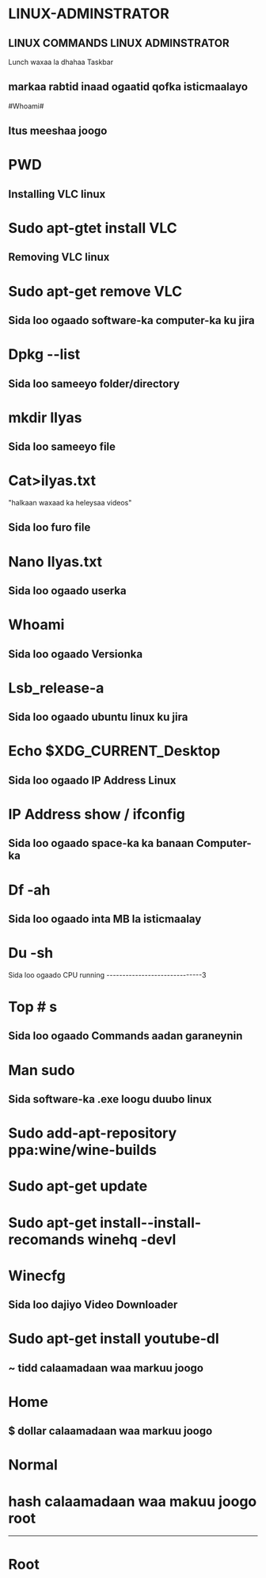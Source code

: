 # LINUX-ADMINSTRATOR
LINUX COMMANDS 
LINUX ADMINSTRATOR
--------------------

Lunch waxaa la dhahaa Taskbar 

markaa rabtid inaad ogaatid qofka isticmaalayo
------------------------------------------------
#Whoami#

Itus meeshaa joogo
--------------------
# PWD #

Installing VLC linux 
---------------------
# Sudo apt-gtet install VLC 

Removing VLC linux
------------------
# Sudo apt-get remove VLC 

Sida loo ogaado software-ka computer-ka ku jira 
------------------------------------------------
# Dpkg --list 

Sida loo sameeyo folder/directory
----------------------------------
# mkdir Ilyas #

Sida loo sameeyo file
-----------------------
# Cat>ilyas.txt
"halkaan waxaad ka heleysaa videos"

Sida loo furo file
--------------------
# Nano Ilyas.txt

Sida loo ogaado userka
-----------------------
# Whoami #

Sida loo ogaado Versionka
---------------------------
# Lsb_release-a

Sida loo ogaado ubuntu linux ku jira
--------------------------------------
# Echo $XDG_CURRENT_Desktop

Sida loo ogaado IP Address Linux
---------------------------------
# IP Address show / ifconfig #

Sida loo ogaado space-ka ka banaan Computer-ka 
-----------------------------------------------
# Df -ah #

Sida loo ogaado inta MB la isticmaalay
--------------------------------------
# Du -sh #

Sida loo ogaado CPU running 
------------------------------3
# Top # s

Sida loo ogaado Commands aadan garaneynin
------------------------------------------
# Man sudo

Sida software-ka .exe loogu duubo linux 
---------------------------------------
# Sudo add-apt-repository ppa:wine/wine-builds #
# Sudo apt-get update #
# Sudo apt-get install--install-recomands winehq -devl #
# Winecfg

Sida loo dajiyo Video Downloader
---------------------------------
# Sudo apt-get install youtube-dl # 

~ tidd calaamadaan waa markuu joogo 
-------------------------------------
# Home #

$ dollar calaamadaan waa markuu joogo
-------------------------------------
# Normal #

# hash calaamadaan waa makuu joogo root
--------------------------------------------
# Root #
